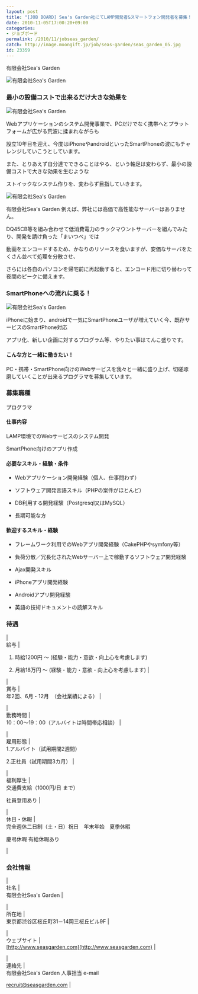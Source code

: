 ```yaml
---
layout: post
title: "[JOB BOARD] Sea's Garden社にてLAMP開発者&スマートフォン開発者を募集！"
date: 2010-11-05T17:00:20+09:00
categories:
- ジョブボード
permalink: /2010/11/jobseas_garden/
catch: http://image.moongift.jp/job/seas-garden/seas_garden_05.jpg
id: 23359
---
```

有限会社Sea's Garden

  
  

  
  
 ![有限会社Sea's Garden](http://image.moongift.jp/job/seas-garden/seas_garden_01.jpg)  

### 最小の設備コストで出来るだけ大きな効果を
  

 ![有限会社Sea's Garden](http://image.moongift.jp/job/seas-garden/seas_garden_02.jpg)
  

  
Webアプリケーションのシステム開発事業で、PCだけでなく携帯へとプラットフォームが広がる荒波に揉まれながらも   
  
設立10年目を迎え、今度はiPhoneやandroidといったSmartPhoneの波にもチャレンジしていこうとしています。   
  
また、とりあえず自分達でできることはやる、という軸足は変わらず、最小の設備コストで大きな効果を生むような   
  
ストイックなシステム作りを、変わらず目指していきます。   

 ![有限会社Sea's Garden](http://image.moongift.jp/job/seas-garden/seas_garden_05.jpg)
  
有限会社Sea's Garden 例えば、弊社には高価で高性能なサーバーはありません。   
  
DQ45CB等を組み合わせて低消費電力のラックマウントサーバーを組んでみたり、開発を請け負った「まいつべ」では   
  
動画をエンコードするため、かなりのリソースを食いますが、安価なサーバをたくさん並べて処理を分散させ、   
  
さらには各自のパソコンを帰宅前に再起動すると、エンコード用に切り替わって夜間のピークに備えます。   
<!--more-->  

  
  

### SmartPhoneへの流れに乗る！
  

 ![有限会社Sea's Garden](http://image.moongift.jp/job/seas-garden/seas_garden_03.jpg)
  
iPhoneに始まり、androidで一気にSmartPhoneユーザが増えていく今、既存サービスのSmartPhone対応   
  
アプリ化、新しい企画に対するプログラム等、やりたい事はてんこ盛りです。   

#### こんな方と一緒に働きたい！
  

PC・携帯・SmartPhone向けのWebサービスを我々と一緒に盛り上げ、切磋琢磨していくことが出来るプログラマを募集しています。
  

### 募集職種
  
プログラマ   

#### 仕事内容
  
LAMP環境でのWebサービスのシステム開発   
  
SmartPhone向けのアプリ作成   

#### 必要なスキル・経験・条件
  

  

  
- Webアプリケーション開発経験（個人、仕事問わず）
  
- ソフトウェア開発言語スキル（PHPの案件がほとんど）
  
- DB利用する開発経験（Postgresql又はMySQL）
  
- 長期可能な方
  
  

  

#### 歓迎するスキル・経験
  

  

  
- フレームワーク利用でのWebアプリ開発経験（CakePHPやsymfony等）
  
- 負荷分散／冗長化されたWebサーバー上で稼動するソフトウェア開発経験
  
- Ajax開発スキル
  
- iPhoneアプリ開発経験
  
- Androidアプリ開発経験
  
- 英語の技術ドキュメントの読解スキル
  
  

  

### 待遇
  

  
  
|  
 給与 |  
 1. 時給1200円 ～ (経験・能力・意欲・向上心を考慮します)   
  
2. 月給18万円 ～ (経験・能力・意欲・向上心を考慮します) |
  
|  
 賞与 |  
 年2回、6月・12月　（会社業績による） |
  
|  
 勤務時間 |  
 10：00～19：00（アルバイトは時間帯応相談） |
  
|  
 雇用形態 |  
 1.アルバイト（試用期間2週間）   
  
2.正社員（試用期間3カ月） |
  
|  
 福利厚生 |  
 交通費支給（1000円/日 まで）   
  
社員登用あり |
  
|  
 休日・休暇 |  
 完全週休二日制（土・日）祝日　年末年始　夏季休暇   
  
慶弔休暇 有給休暇あり   

  
 |
  
  

  

### 会社情報
  

  
  
|  
 社名 |  
 有限会社Sea's Garden |
  
|  
 所在地 |  
 東京都渋谷区桜丘町31－14岡三桜丘ビル9F |
  
|  
 ウェブサイト |  
 [http://www.seasgarden.com](http://www.seasgarden.com) |
  
|  
 連絡先 |  
 有限会社Sea's Garden 人事担当 e-mail   
  
[recruit@seasgarden.com](mailto:recruit@seasgarden.com) |
  
  

